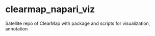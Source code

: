 # clearmap_napari_viz
Satellite repo of ClearMap with package and scripts for visualization, annotation

